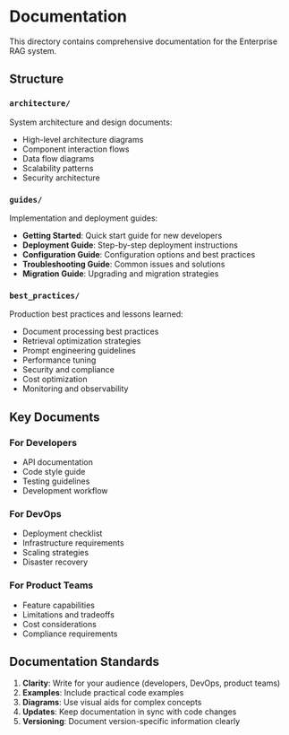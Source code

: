 # Documentation

This directory contains comprehensive documentation for the Enterprise RAG system.

## Structure

### `architecture/`
System architecture and design documents:
- High-level architecture diagrams
- Component interaction flows
- Data flow diagrams
- Scalability patterns
- Security architecture

### `guides/`
Implementation and deployment guides:
- **Getting Started**: Quick start guide for new developers
- **Deployment Guide**: Step-by-step deployment instructions
- **Configuration Guide**: Configuration options and best practices
- **Troubleshooting Guide**: Common issues and solutions
- **Migration Guide**: Upgrading and migration strategies

### `best_practices/`
Production best practices and lessons learned:
- Document processing best practices
- Retrieval optimization strategies
- Prompt engineering guidelines
- Performance tuning
- Security and compliance
- Cost optimization
- Monitoring and observability

## Key Documents

### For Developers
- API documentation
- Code style guide
- Testing guidelines
- Development workflow

### For DevOps
- Deployment checklist
- Infrastructure requirements
- Scaling strategies
- Disaster recovery

### For Product Teams
- Feature capabilities
- Limitations and tradeoffs
- Cost considerations
- Compliance requirements

## Documentation Standards

1. **Clarity**: Write for your audience (developers, DevOps, product teams)
2. **Examples**: Include practical code examples
3. **Diagrams**: Use visual aids for complex concepts
4. **Updates**: Keep documentation in sync with code changes
5. **Versioning**: Document version-specific information clearly
